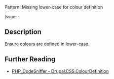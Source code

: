 Pattern: Missing lower-case for colour definition

Issue: -

## Description

Ensure colours are defined in lower-case.

## Further Reading

* [PHP_CodeSniffer - Drupal.CSS.ColourDefinition](https://git.drupalcode.org/project/coder/-/tree/8.3.x/coder_sniffer/Drupal/Sniffs/CSS/ColourDefinitionSniff.php)